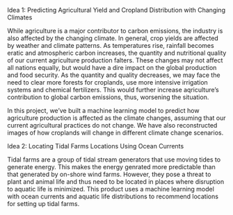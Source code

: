 Idea 1: Predicting Agricultural Yield and Cropland Distribution with Changing Climates

While agriculture is a major contributor to carbon emissions, the industry is also affected by the changing climate. In general, crop yields are affected by weather and climate patterns. As temperatures rise, rainfall becomes eratic and atmospheric carbon increases, the quantity and nutritional quality of our current agriculture production falters. These changes may not affect all nations equally, but would have a dire impact on the global production and food security. As the quantity and quality decreases, we may face the need to clear more forests for croplands, use more intensive irrigation systems and chemical fertilizers. This would further increase aqriculture’s contribution to global carbon emissions, thus, worsening the situation.  

In this project, we’ve built a machine learning model to predict how agriculture production is affected as the climate changes, assuming that our current agricultural practices do not change.  We have also reconstructed images of how croplands will change in different climate change scenarios.


Idea 2: Locating Tidal Farms Locations Using Ocean Currents

Tidal farms are a group of tidal stream generators that use moving tides to generate energy. This makes the energy genrated more predictable than that generated by on-shore wind farms. However, they pose a threat to plant and animal life and thus need to be located in places where disruption to aquatic life is minimized. This product uses a machine learning model with ocean currents and aquatic life distributions to recommend locations for setting up tidal farms. 
